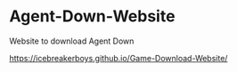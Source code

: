 # Agent-Down-Website
Website to download Agent Down

https://icebreakerboys.github.io/Game-Download-Website/
